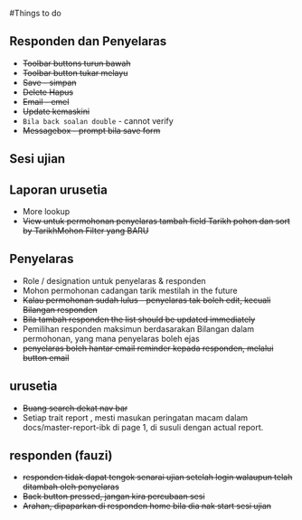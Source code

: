 #Things to do

## Responden dan Penyelaras
* ~~Toolbar buttons turun bawah~~
* ~~Toolbar button tukar melayu~~
* ~~Save - simpan~~
* ~~Delete Hapus~~
* ~~Email - emel~~
* ~~Update kemaskini~~
* `Bila back soalan double` - cannot verify
* ~~Messagebox - prompt bila save form~~

## Sesi ujian





## Laporan urusetia
* More lookup
* ~~View untuk permohonan penyelaras tambah field Tarikh pohon dan sort by TarikhMohon Filter yang BARU~~

## Penyelaras
* Role / designation untuk penyelaras & responden
* Mohon permohonan cadangan tarik mestilah in the future
* ~~Kalau permohonan sudah lulus - penyelaras tak boleh edit, kecuali Bilangan responden~~
* ~~Bila tambah responden the list should be updated immediately~~
* Pemilihan responden maksimun berdasarakan Bilangan dalam permohonan, yang mana penyelaras boleh ejas
* ~~penyelaras boleh hantar email reminder kepada responden, melalui button email~~


## urusetia
* ~~Buang search dekat nav bar~~
* Setiap trait report , mesti masukan peringatan macam dalam docs/master-report-ibk di page 1, di susuli dengan actual report.


## responden (fauzi)
*  ~~responden tidak dapat tengok senarai ujian setelah login walaupun telah ditambah oleh penyelaras~~
* ~~Back button pressed, jangan kira percubaan sesi~~
* ~~Arahan, dipaparkan di responden home bila dia nak start sesi ujian~~
